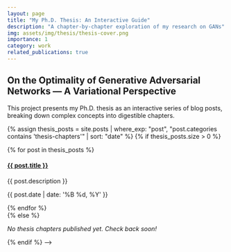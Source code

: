 ```yaml
---
layout: page
title: "My Ph.D. Thesis: An Interactive Guide"
description: "A chapter-by-chapter exploration of my research on GANs"
img: assets/img/thesis/thesis-cover.png
importance: 1
category: work
related_publications: true
---
```


## On the Optimality of Generative Adversarial Networks — A Variational Perspective

This project presents my Ph.D. thesis as an interactive series of blog posts, 
breaking down complex concepts into digestible chapters.
<!-- 
### Table of Contents

1. Introduction
   1. [Chapter 1: Introduction to Generative Modeling](/blog/2023/05/10/thesis-chapter-1p1-introGenMod)
   <!-- 2. [Chapter 2: Variational Foundations](/blog/2025/thesis-chapter-2/) -->
<!-- 2. [Chapter 3: Theoretical Analysis](/blog/2025/thesis-chapter-3/) -->
<!-- 3. [Chapter 4: Experimental Results](/blog/2025/thesis-chapter-4/) -->
<!-- 4. [Chapter 5: Conclusions and Future Work](/blog/2025/thesis-chapter-5/) -->

<!-- 
### All Chapters -->

{% assign thesis_posts = site.posts | where_exp: "post", "post.categories contains 'thesis-chapters'" | sort: "date" %}
{% if thesis_posts.size > 0 %}
<div class="publications">
{% for post in thesis_posts %}
  <div class="row">
    <div class="col-sm-12">
      <h4><a href="{{ post.url | relative_url }}">{{ post.title }}</a></h4>
      <p>{{ post.description }}</p>
      <p class="post-meta">{{ post.date | date: '%B %d, %Y' }}</p>
    </div>
  </div>
{% endfor %}
</div>
{% else %}
<p><em>No thesis chapters published yet. Check back soon!</em></p>
{% endif %}
-->